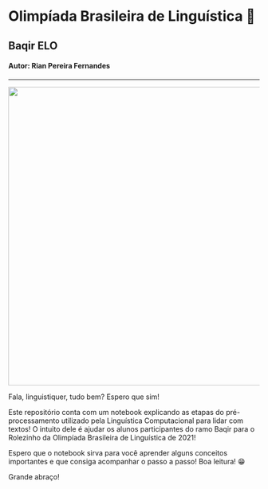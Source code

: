 # Olimpíada Brasileira de Linguística 📖
## Baqir ELO
#### Autor: Rian Pereira Fernandes
---
<div align = "center">
<img src = "https://scontent.fcgh38-1.fna.fbcdn.net/v/t39.30808-6/240953565_4402722686482780_8465794179579595300_n.png?_nc_cat=104&ccb=1-6&_nc_sid=e3f864&_nc_eui2=AeGkWREkS2RI9Z0W-g9SDuXivAQPAP8o2BG8BA8A_yjYEfl5lTsGL13G9VbcM1cp5zpVk321ECQDPSzmiK8zieho&_nc_ohc=SBm0qyCRJ3QAX9Q6kik&_nc_oc=AQmsf_AYRDpSLyjJh8QwbxVYk9Orn8JPoEa9T8tP_Cdifrn0TAptdPrkS9KyC0nWp4qE9rkMVm_Ct-GKTJpNP9u7&_nc_ht=scontent.fcgh38-1.fna&oh=00_AT_OPv75jG1ng9JEoSZCA9gsxnSPhrW7vWvLklEVbldxjA&oe=62870D59" width = "600px" />
<div align = "left"> 
 
Fala, linguistiquer, tudo bem? Espero que sim!
 
Este repositório conta com um notebook explicando as etapas do pré-processamento utilizado pela Linguística Computacional para lidar com textos! O intuito dele é ajudar os alunos participantes do ramo Baqir para o Rolezinho da Olimpíada Brasileira de Linguística de 2021! 
 
Espero que o notebook sirva para você aprender alguns conceitos importantes e que consiga acompanhar o passo a passo! Boa leitura! 😁
 
Grande abraço!
